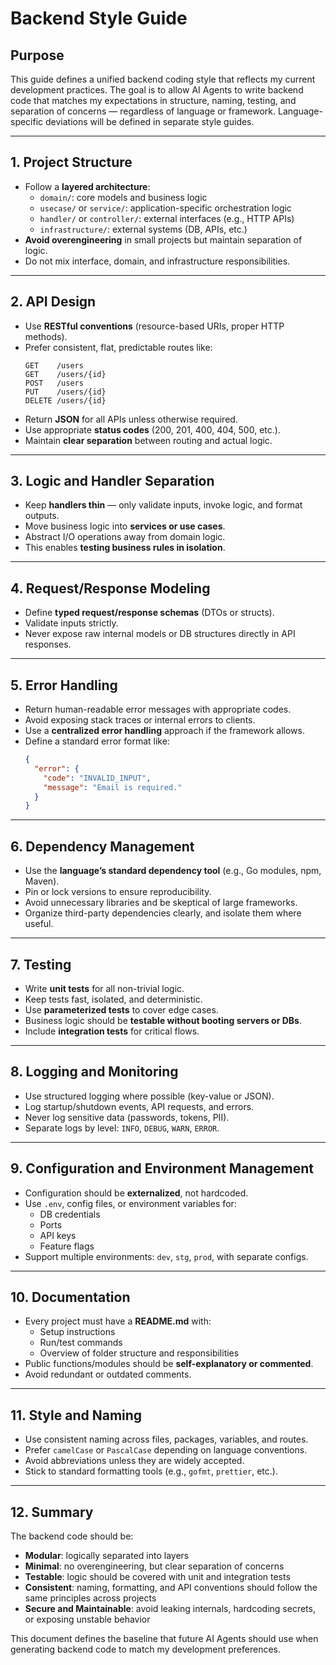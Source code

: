 # Backend Style Guide

## Purpose

This guide defines a unified backend coding style that reflects my current development practices. The goal is to allow AI Agents to write backend code that matches my expectations in structure, naming, testing, and separation of concerns — regardless of language or framework. Language-specific deviations will be defined in separate style guides.

---

## 1. Project Structure

- Follow a **layered architecture**:
  - `domain/`: core models and business logic
  - `usecase/` or `service/`: application-specific orchestration logic
  - `handler/` or `controller/`: external interfaces (e.g., HTTP APIs)
  - `infrastructure/`: external systems (DB, APIs, etc.)
- **Avoid overengineering** in small projects but maintain separation of logic.
- Do not mix interface, domain, and infrastructure responsibilities.

---

## 2. API Design

- Use **RESTful conventions** (resource-based URIs, proper HTTP methods).
- Prefer consistent, flat, predictable routes like:
  ```
  GET    /users
  GET    /users/{id}
  POST   /users
  PUT    /users/{id}
  DELETE /users/{id}
  ```
- Return **JSON** for all APIs unless otherwise required.
- Use appropriate **status codes** (200, 201, 400, 404, 500, etc.).
- Maintain **clear separation** between routing and actual logic.

---

## 3. Logic and Handler Separation

- Keep **handlers thin** — only validate inputs, invoke logic, and format outputs.
- Move business logic into **services or use cases**.
- Abstract I/O operations away from domain logic.
- This enables **testing business rules in isolation**.

---

## 4. Request/Response Modeling

- Define **typed request/response schemas** (DTOs or structs).
- Validate inputs strictly.
- Never expose raw internal models or DB structures directly in API responses.

---

## 5. Error Handling

- Return human-readable error messages with appropriate codes.
- Avoid exposing stack traces or internal errors to clients.
- Use a **centralized error handling** approach if the framework allows.
- Define a standard error format like:
  ```json
  {
    "error": {
      "code": "INVALID_INPUT",
      "message": "Email is required."
    }
  }
  ```

---

## 6. Dependency Management

- Use the **language’s standard dependency tool** (e.g., Go modules, npm, Maven).
- Pin or lock versions to ensure reproducibility.
- Avoid unnecessary libraries and be skeptical of large frameworks.
- Organize third-party dependencies clearly, and isolate them where useful.

---

## 7. Testing

- Write **unit tests** for all non-trivial logic.
- Keep tests fast, isolated, and deterministic.
- Use **parameterized tests** to cover edge cases.
- Business logic should be **testable without booting servers or DBs**.
- Include **integration tests** for critical flows.

---

## 8. Logging and Monitoring

- Use structured logging where possible (key-value or JSON).
- Log startup/shutdown events, API requests, and errors.
- Never log sensitive data (passwords, tokens, PII).
- Separate logs by level: `INFO`, `DEBUG`, `WARN`, `ERROR`.

---

## 9. Configuration and Environment Management

- Configuration should be **externalized**, not hardcoded.
- Use `.env`, config files, or environment variables for:
  - DB credentials
  - Ports
  - API keys
  - Feature flags
- Support multiple environments: `dev`, `stg`, `prod`, with separate configs.

---

## 10. Documentation

- Every project must have a **README.md** with:
  - Setup instructions
  - Run/test commands
  - Overview of folder structure and responsibilities
- Public functions/modules should be **self-explanatory or commented**.
- Avoid redundant or outdated comments.

---

## 11. Style and Naming

- Use consistent naming across files, packages, variables, and routes.
- Prefer `camelCase` or `PascalCase` depending on language conventions.
- Avoid abbreviations unless they are widely accepted.
- Stick to standard formatting tools (e.g., `gofmt`, `prettier`, etc.).

---

## 12. Summary

The backend code should be:

- **Modular**: logically separated into layers
- **Minimal**: no overengineering, but clear separation of concerns
- **Testable**: logic should be covered with unit and integration tests
- **Consistent**: naming, formatting, and API conventions should follow the same principles across projects
- **Secure and Maintainable**: avoid leaking internals, hardcoding secrets, or exposing unstable behavior

This document defines the baseline that future AI Agents should use when generating backend code to match my development preferences.
